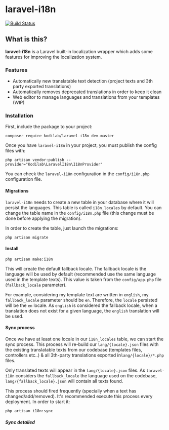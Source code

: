 # laravel-i18n

[![Build Status](https://travis-ci.com/jurios/laravel-i18n.svg?branch=master)](https://travis-ci.com/jurios/laravel-i18n)

## What is this?
**laravel-i18n** is a Laravel built-in localization wrapper which adds some features for improving the localization
system.

### Features

* Automatically new translatable text detection (project texts and 3th party exported translations)
* Automatically removes deprecated translations in order to keep it clean
* Web editor to manage languages and translations from your templates (WIP)


### Installation

First, include the package to your project:

```
composer require kodilab/laravel-i18n dev-master
``` 

Once you have `laravel-i18n` in your project, you must publish the config files with:

```
php artisan vendor:publish --provider="Kodilab\LaravelI18n\I18nProvider"
```

You can check the `laravel-i18n` configuration in the `config/i18n.php` configuration file.

#### Migrations
`laravel-i18n` needs to create a new table in your database where it will persist the languages. This table is called
`i18n_locales` by default. You can change the table name in the `config/i18n.php` file (this change must be done before
applying the migration).

In order to create the table, just launch the migrations:

```
php artisan migrate
```

#### Install

```
php artisan make:i18n
```

This will create the default fallback locale. The fallback locale is the language will be used by default (recommended use
 the same language used in the template texts). This value is taken from the `config/app.php` file (`fallback_locale` parameter).

For example, considering my template text are written in `english`, my `fallback_locale` parameter should be `en`. 
Therefore, the `locale` persisted will be the `en` locale. As `english` is considered the fallback locale, when a translation
does not exist for a given language, the `english` translation will be used.

#### Sync process
Once we have at least one locale in our `i18n_locales` table, we can start the sync process. This process will re-build
our `lang/{locale}.json` files with the existing translatable texts from our codebase (templates files, controllers etc..) 
& all 3th-party translations exported in`lang/{locale}/*.php` files. 

Only translated texts will appear in the  `lang/{locale}.json` files.  As `laravel-i18n` considers the `fallback_locale` 
the language used on the codebase, `lang/{fallback_locale}.json` will contain all texts found.

This process should fired frequently (specially when a text has changed/add/removed). It's recommended execute this process
every deployment. In order to start it:

```
php artisan i18n:sync
```

##### Sync detailed
